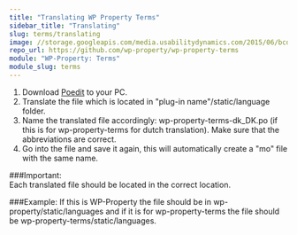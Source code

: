 ```yaml
---
title: "Translating WP Property Terms"
sidebar_title: "Translating"
slug: terms/translating
image: //storage.googleapis.com/media.usabilitydynamics.com/2015/06/bcd798d8-wp_property_terms_512x512-300x300.png
repo_url: https://github.com/wp-property/wp-property-terms
module: "WP-Property: Terms"
module_slug: terms
---
```


1. Download [Poedit](https://poedit.net/) to your PC. 
2. Translate the file which is located in "plug-in name"/static/language folder. 
3. Name the translated file accordingly: wp-property-terms-dk_DK.po  (if this is for wp-property-terms for dutch translation). Make sure that the abbreviations are correct.
4. Go into the file and save it again, this will automatically create a "mo" file with the same name.

###Important:  
Each translated file should be located in the correct location.

###Example: 
If this is WP-Property the file should be in  wp-property/static/languages and if it is for wp-property-terms the file should be wp-property-terms/static/languages.   